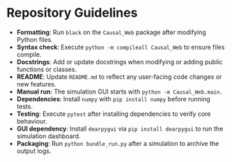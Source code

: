 # Repository Guidelines

- **Formatting**: Run `black` on the `Causal_Web` package after modifying Python files.
- **Syntax check**: Execute `python -m compileall Causal_Web` to ensure files compile.
- **Docstrings**: Add or update docstrings when modifying or adding public functions or classes.
- **README**: Update `README.md` to reflect any user-facing code changes or new features.
- **Manual run**: The simulation GUI starts with `python -m Causal_Web.main`.
- **Dependencies**: Install `numpy` with `pip install numpy` before running tests.
- **Testing**: Execute `pytest` after installing dependencies to verify core behaviour.
- **GUI dependency**: Install `dearpygui` via `pip install dearpygui` to run the simulation dashboard.
- **Packaging**: Run `python bundle_run.py` after a simulation to archive the output logs.

